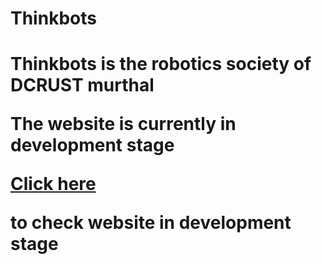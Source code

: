 <h1>Thinkbots<h1>

<p>Thinkbots is the robotics society of DCRUST murthal <p>

<p>The website is currently in development stage<p>

<a href="https://iamtushar324.github.io/thinkbots_website">Click here<a><p> to check website in development stage<p>
